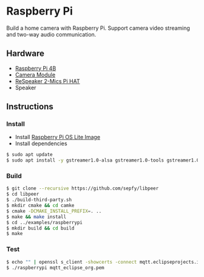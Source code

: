 # Raspberry Pi

Build a home camera with Raspberry Pi. Support camera video streaming and two-way audio communication.

## Hardware

* [Raspberry Pi 4B](https://www.raspberrypi.com/products/raspberry-pi-4-model-b/)
* [Camera Module](https://www.raspberrypi.com/products/camera-module-v2/)
* [ReSpeaker 2-Mics Pi HAT](https://wiki.seeedstudio.com/ReSpeaker_2_Mics_Pi_HAT_Raspberry/)
* Speaker

## Instructions
### Install
* Install [Raspberry Pi OS Lite Image](https://www.raspberrypi.com/software/operating-systems/)
* Install dependencies
```bash
$ sudo apt update
$ sudo apt install -y gstreamer1.0-alsa gstreamer1.0-tools gstreamer1.0-plugins-bad gstreamer1.0-plugins-ugly gstreamer1.0-plugins-good libgstreamer1.0-dev git
```

### Build
```bash
$ git clone --recursive https://github.com/sepfy/libpeer
$ cd libpeer
$ ./build-third-party.sh
$ mkdir cmake && cd camke
$ cmake -DCMAKE_INSTALL_PREFIX=. ..
$ make && make install
$ cd ../examples/raspberrypi
$ mkdir build && cd build
$ make
```

### Test
```bash
$ echo "" | openssl s_client -showcerts -connect mqtt.eclipseprojects.io:8883 | sed -n "1,/Root/d; /BEGIN/,/END/p" | openssl x509 -outform PEM >mqtt_eclipse_org.pem
$ ./raspberrypi mqtt_eclipse_org.pem
```

